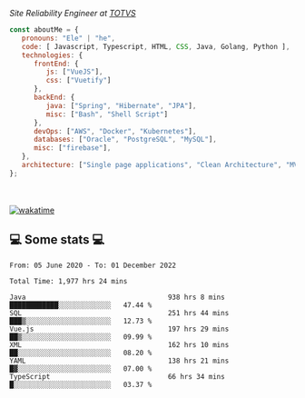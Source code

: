 <p><em>Site Reliability Engineer at <a href="https://www.totvs.com/">TOTVS</a></br>
</em></p>


```javascript
const aboutMe = {
   pronouns: "Ele" | "he",
   code: [ Javascript, Typescript, HTML, CSS, Java, Golang, Python ],
   technologies: {
      frontEnd: {
         js: ["VueJS"],
         css: ["Vuetify"]
      },
      backEnd: {
         java: ["Spring", "Hibernate", "JPA"],
         misc: ["Bash", "Shell Script"]
      },
      devOps: ["AWS", "Docker", "Kubernetes"],
      databases: ["Oracle", "PostgreSQL", "MySQL"],
      misc: ["firebase"],
   },
   architecture: ["Single page applications", "Clean Architecture", "MVC", "Microservices"],
};
```
</br></br>
[![wakatime](https://wakatime.com/badge/user/a3a8ed06-d304-4d6b-bc86-4adc418cdea7.svg)](https://wakatime.com/@a3a8ed06-d304-4d6b-bc86-4adc418cdea7)
<h2>💻 Some stats 💻</h2>

<!--START_SECTION:waka-->

```text
From: 05 June 2020 - To: 01 December 2022

Total Time: 1,977 hrs 24 mins

Java                                   938 hrs 8 mins  ████████████░░░░░░░░░░░░░   47.44 %
SQL                                    251 hrs 44 mins ███▒░░░░░░░░░░░░░░░░░░░░░   12.73 %
Vue.js                                 197 hrs 29 mins ██▒░░░░░░░░░░░░░░░░░░░░░░   09.99 %
XML                                    162 hrs 10 mins ██░░░░░░░░░░░░░░░░░░░░░░░   08.20 %
YAML                                   138 hrs 21 mins █▓░░░░░░░░░░░░░░░░░░░░░░░   07.00 %
TypeScript                             66 hrs 34 mins  █░░░░░░░░░░░░░░░░░░░░░░░░   03.37 %
```

<!--END_SECTION:waka-->

